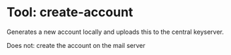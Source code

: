 # Tool: create-account

Generates a new account locally and uploads this to the central keyserver.

Does not: create the account on the mail server 

